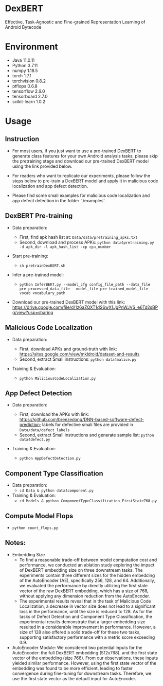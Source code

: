 # DexBERT
Effective, Task-Agnostic and Fine-grained Representation Learning of Android Bytecode

# Environment

  - Java 11.0.11
  - Python 3.7.11
  - numpy 1.19.5
  - torch 1.7.1
  - torchvision 0.8.2
  - ptflops 0.6.8
  - tensorflow 2.6.0
  - tensorboard 2.7.0
  - scikit-learn 1.0.2

# Usage

## Instruction
  -  For most users, if you just want to use a pre-trained DexBERT to generate class features for your own Android analysis tasks, please skip the pretraining stage and download our pre-trained DexBERT model using the link provided below.
  
  - For readers who want to replicate our experiments, please follow the steps below to pre-train a DexBERT model and apply it in malicious code localization and app defect detection.

  - Please find some smali examples for malicious code localization and app defect detection in the folder './examples'.

## DexBERT Pre-training
  - Data preparation: 
    - First, find apk hash list at: ```Data/data/pretraining_apks.txt```
    - Second, download and process APKs: ```python data4pretraining.py -d apk_dir -l apk_hash_list -cp cpu_number```

  - Start pre-training: 
    - ```sh pretrainDexBERT.sh```

  - Infer a pre-trained model: 
    - ```python InferBERT.py --model_cfg config_file_path --data_file pre-processed_data_file --model_file pre-trained_model_file --vocab vocabulary_path```
  
  - Download our pre-trained DexBERT model with this link: https://drive.google.com/file/d/1z6aZQXT1dS6wX1JgPnWJVS_e6Td2sBPg/view?usp=sharing

## Malicious Code Localization
  - Data preparation: 
    - First, download APKs and ground-truth with link: https://sites.google.com/view/mkldroid/dataset-and-results
    - Second, extract Smali instructions: ```python data4malice.py```

  - Training & Evaluation:
    - ```python MaliciousCodeLocalization.py```

## App Defect Detection
  - Data preparation:
    - First, download the APKs with link: https://github.com/breezedong/DNN-based-software-defect-prediction; labels for defective smali files are provided in ```Data/data/defect_labels```
    - Second, extract Smali instructions and generate sample list: ```python data4defect.py```

  - Training & Evaluation:
    - ```python AppDefectDetection.py```

## Component Type Classification
  - Data preparation:
    - ```cd Data & python data4component.py```
  - Training & Evaluation:
    - ```cd Models & python ComponentTypeClassification_FirstState768.py```

## Compute Model Flops
  - ```python count_flops.py```

## Notes:
  - Embedding Size
    - To find a reasonable trade-off between model computation cost and performance, we conducted an ablation study exploring the impact of DexBERT embedding size on three downstream tasks. The experiments contain three different sizes for the hidden embedding of the AutoEncoder (AE), specifically 256, 128, and 64. Additionally, we evaluated the performance by directly utilizing the first state vector of the raw DexBERT embedding, which has a size of 768, without applying any dimension reduction from the AutoEncoder. 
    - The experimental results reveal that in the task of Malicious Code Localization, a decrease in vector size does not lead to a significant loss in the performance, until the size is reduced to 128. As for the tasks of Defect Detection and Component Type Classification, the experimental results demonstrate that a larger embedding size resulted in a considerable improvement in performance. However, a size of 128 also offered a solid trade-off for these two tasks, supporting satisfactory performance with a metric score exceeding 0.9.
  - AutoEncoder Module: We considered two potential inputs for the AutoEncoder: the full DexBERT embedding (512x768), and the first state vector of the embedding (size 768). From our observations, these inputs yielded similar performance. However, using the first state vector of the embedding was found to be more efficient, leading to faster convergence during fine-tuning for downstream tasks. Therefore, we use the first state vector as the default input for AutoEncoder.